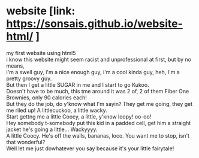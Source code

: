 # website [link: https://sonsais.github.io/website-html/ ]  
my first website using html5   
i know this website might seem racist and unprofessional at first, but by no means,   
i'm a swell guy, i'm a nice enough guy, i'm a cool kinda guy, heh, I'm a pretty groovy guy.   
But then I get a little SUGAR in me and I start to go Kukoo.   
Doesn't have to be much, this tme around it was 2 of, 2 of them Fiber One Brownies, only 90 calories each!   
But they do the job, do y'know what I'm sayin? They get me going, they get me riled up! A littlecuckoo, a little wacky.   
Start gettng me a little Coocy, a little, y'know loopy! oo-oo!   
Hey somebody t-somebody put this kid in a padded cell, get him a straight jacket he's going a little... Wackyyyy.   
A little Coocy. He's off the walls, bananas, loco. You want me to stop, isn't that wonderful?   
Well let me just dowhatever you say because it's your little fairytale!  
